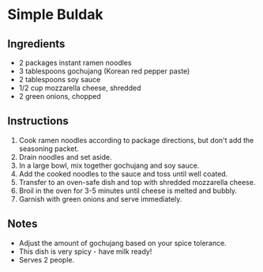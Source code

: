 # Simple Buldak

## Ingredients
- 2 packages instant ramen noodles
- 3 tablespoons gochujang (Korean red pepper paste)
- 2 tablespoons soy sauce
- 1/2 cup mozzarella cheese, shredded
- 2 green onions, chopped

## Instructions
1. Cook ramen noodles according to package directions, but don't add the seasoning packet.
2. Drain noodles and set aside.
3. In a large bowl, mix together gochujang and soy sauce.
4. Add the cooked noodles to the sauce and toss until well coated.
5. Transfer to an oven-safe dish and top with shredded mozzarella cheese.
6. Broil in the oven for 3-5 minutes until cheese is melted and bubbly.
7. Garnish with green onions and serve immediately.

## Notes
- Adjust the amount of gochujang based on your spice tolerance.
- This dish is very spicy - have milk ready!
- Serves 2 people.
